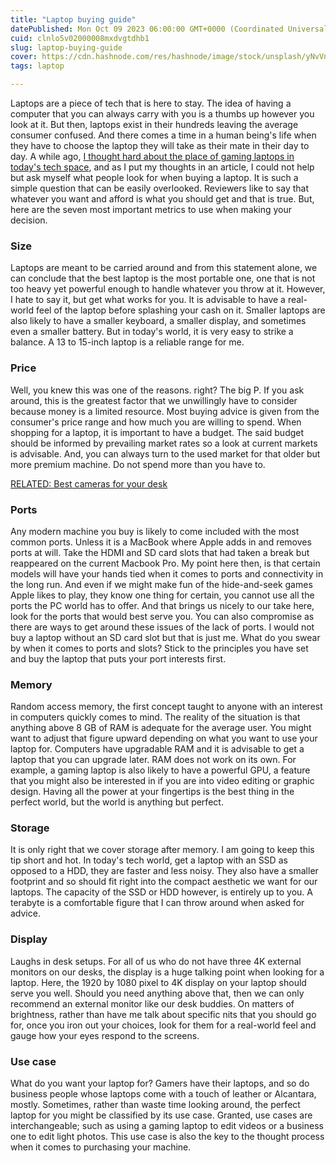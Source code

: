 ```yaml
---
title: "Laptop buying guide"
datePublished: Mon Oct 09 2023 06:00:00 GMT+0000 (Coordinated Universal Time)
cuid: clnlo5v02000008mxdvgtdhb1
slug: laptop-buying-guide
cover: https://cdn.hashnode.com/res/hashnode/image/stock/unsplash/yNvVnPcurD8/upload/3ddccb14dc9dac5e8071f78faa3935ce.jpeg
tags: laptop

---
```


Laptops are a piece of tech that is here to stay. The idea of having a computer that you can always carry with you is a thumbs up however you look at it. But then, laptops exist in their hundreds leaving the average consumer confused. And there comes a time in a human being's life when they have to choose the laptop they will take as their mate in their day to day. A while ago, [I thought hard about the place of gaming laptops in today's tech space](https://genztech.hashnode.dev/gaming-laptops-are-they-worth-the-hype), and as I put my thoughts in an article, I could not help but ask myself what people look for when buying a laptop. It is such a simple question that can be easily overlooked. Reviewers like to say that whatever you want and afford is what you should get and that is true. But, here are the seven most important metrics to use when making your decision.

### Size

Laptops are meant to be carried around and from this statement alone, we can conclude that the best laptop is the most portable one, one that is not too heavy yet powerful enough to handle whatever you throw at it. However, I hate to say it, but get what works for you. It is advisable to have a real-world feel of the laptop before splashing your cash on it. Smaller laptops are also likely to have a smaller keyboard, a smaller display, and sometimes even a smaller battery. But in today's world, it is very easy to strike a balance. A 13 to 15-inch laptop is a reliable range for me.

### Price

Well, you knew this was one of the reasons. right? The big P. If you ask around, this is the greatest factor that we unwillingly have to consider because money is a limited resource. Most buying advice is given from the consumer's price range and how much you are willing to spend. When shopping for a laptop, it is important to have a budget. The said budget should be informed by prevailing market rates so a look at current markets is advisable. And, you can always turn to the used market for that older but more premium machine. Do not spend more than you have to.

[RELATED: Best cameras for your desk](https://genztech.hashnode.dev/best-cameras-for-your-desk)

### Ports

Any modern machine you buy is likely to come included with the most common ports. Unless it is a MacBook where Apple adds in and removes ports at will. Take the HDMI and SD card slots that had taken a break but reappeared on the current Macbook Pro. My point here then, is that certain models will have your hands tied when it comes to ports and connectivity in the long run. And even if we might make fun of the hide-and-seek games Apple likes to play, they know one thing for certain, you cannot use all the ports the PC world has to offer. And that brings us nicely to our take here, look for the ports that would best serve you. You can also compromise as there are ways to get around these issues of the lack of ports. I would not buy a laptop without an SD card slot but that is just me. What do you swear by when it comes to ports and slots? Stick to the principles you have set and buy the laptop that puts your port interests first.

### Memory

Random access memory, the first concept taught to anyone with an interest in computers quickly comes to mind. The reality of the situation is that anything above 8 GB of RAM is adequate for the average user. You might want to adjust that figure upward depending on what you want to use your laptop for. Computers have upgradable RAM and it is advisable to get a laptop that you can upgrade later. RAM does not work on its own. For example, a gaming laptop is also likely to have a powerful GPU, a feature that you might also be interested in if you are into video editing or graphic design. Having all the power at your fingertips is the best thing in the perfect world, but the world is anything but perfect.

### Storage

It is only right that we cover storage after memory. I am going to keep this tip short and hot. In today's tech world, get a laptop with an SSD as opposed to a HDD, they are faster and less noisy. They also have a smaller footprint and so should fit right into the compact aesthetic we want for our laptops. The capacity of the SSD or HDD however, is entirely up to you. A terabyte is a comfortable figure that I can throw around when asked for advice.

### Display

Laughs in desk setups. For all of us who do not have three 4K external monitors on our desks, the display is a huge talking point when looking for a laptop. Here, the 1920 by 1080 pixel to 4K display on your laptop should serve you well. Should you need anything above that, then we can only recommend an external monitor like our desk buddies. On matters of brightness, rather than have me talk about specific nits that you should go for, once you iron out your choices, look for them for a real-world feel and gauge how your eyes respond to the screens.

### Use case

What do you want your laptop for? Gamers have their laptops, and so do business people whose laptops come with a touch of leather or Alcantara, mostly. Sometimes, rather than waste time looking around, the perfect laptop for you might be classified by its use case. Granted, use cases are interchangeable; such as using a gaming laptop to edit videos or a business one to edit light photos. This use case is also the key to the thought process when it comes to purchasing your machine.